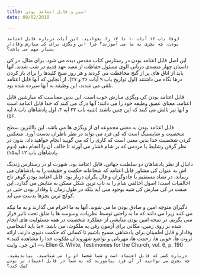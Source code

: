 ```yaml
---
title: امین و قابل اعتامد بودن
date: 08/02/2018

---
```


`لوقا باب ١۶ آیات ١۰ تا ١۲ را بخوانید. این آیات درباره قابل اعتامد بودن، چه یچزی به ما می آموزند؟ چرا این ویگژی برای کی مبارش وفادار بسیار مهم می باشد؟`

این اصل قابل اعتامد بودن در رستارس کتاب مقدس دیده می شود. برای مثال، در کی داستان چهار متصدی دربانی الوی مسئول حفاظت از معبد عهد قدیم در شب شدند. آنها باید از اتاق های پر از گنج محافظت می کردند و هر روز صبح کلیدها را برای باز کردن درها نگاه می داشتند (اول تواریخ باب ۹ آیات ۲۶ و ۲۷). از آنجایی که آنها قابل اعتامد تلقی می شدند، این وظیفه به آنها سپرده شده بود.

قابل اعتامد بودن کی ویگژی مبارش خوب است. این بدین معناست که مبارشین قابل اعتامد، معنای عمیق وظیفه خود را می دانند؛ آنها درک می کنند که خدا قابل اعتامد است و آنها نیز تالش می کنند که این چنین باشند (تثنیه باب ۳۲ آیه ۴، اول پادشاهان باب ۸ آیه ۵۶). 

قابل اعتامد بودن به معنی مجموعه ای از ویگژی ها می باشد. این باالترین سطح شخصیت و شایستیگ است که کی فرد می تواند در نظر ناظران بدست آورد. منعکس کردن شخصیت خدا بدین معنی است که کاری را که می گویید انجام خواهید داد، بدون در نظر گرفن رشایط یا مردمی که بر شام فشار می آورند تا خالف آن را انجام دهید (دوم پادشاهان باب ۱۲ آیه۱۵).

دانیال از نظر پادشاهان دو سلطنت جهانی، قابل اعتامد بود. شهرت او در رستارس زندیگ اش به عنوان کی مشاور قابل اعتامد که شجاعانه حکمت و حقیقت را به پادشاهان می رساند، در تضاد مستقیم با جادوگران و فال یگران دربار بود. قابل اعتامد بودن گوهر تاج اخالقیات است؛ اصول اخالقی شام را به ناب ترین شکل ممکن به منایش می گذارد. این صفت در کی مبارش کی شبه بوجود منی آید بلکه در طول زمان با وفادار بودن حتی در کوکچ ترین یچزها بدست می آید.

دگیران متوجه امین و صادق بودن ما می شوند. آنها به ما احرام می گذارند و به ما تیکه می کنند زیرا می دانند که ما به راحتی توسط نظریات، وسوسه ها یا متلق تحت تاثیر قرار منی یگریم. در نتیجه امین بودن منایشی از عملکرد شخصیت در همه مسئولیت های انجام شده بر روی زمین، مکانی برای آزمون رفن به ملکوت، می باشد. «ما باید اشخاصی وفادار و قابل اطمینان برای پادشاهی مسیح باشیم تا کسانی که حکمت دنیوی دارند، ارائه ثروت ها، خوبی ها، رحمت ها، مهربانی و تواضع شهروندان ملکوت خدا را مشاهده کنند.» — الن جی. وایت، Ellen G. White, Testimonies for the Church, vol. 6, p. 190

`درباره کسی که قابل اعتماد است و شما شخصا او را می شناسید، بیاندیشید. چه یچزی می توانید از آن فرد بیاموزید که به شما در قابل اعتماد تر بودن کمک کند؟`